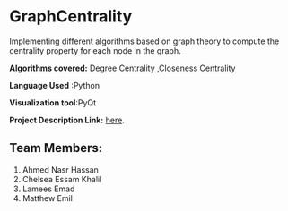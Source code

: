 # GraphCentrality
Implementing different algorithms based on graph theory to compute the centrality property for each node in the graph. 

**Algorithms covered:**
 Degree Centrality ,Closeness Centrality

**Language Used** :Python

**Visualization tool**:PyQt

**Project Description Link:** [here](https://docs.google.com/document/d/1nzpcXPAZcPWMdtSp2zQEsmFlmfS7dyFqJ--ukhebsMU/mobilebasic?fbclid=IwAR268L274lN7Ty-SUyt3BHG_oQ7pAy-7oXZhB2AWQYXypd1nec2RlFC1O1U).

## Team Members:

1. Ahmed Nasr Hassan 
2. Chelsea Essam Khalil 
3. Lamees Emad
4. Matthew Emil

